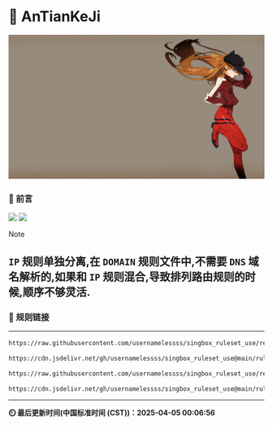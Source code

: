 
# 🧸 AnTianKeJi
![](https://raw.githubusercontent.com/usernamelessss/picture-bed/main/images/202504042256831.jpg)
### 📣 前言
![](https://shields.io/badge/-移除重复规则-ff69b4) ![](https://shields.io/badge/-IP&nbsp;规则单独存放不与&nbsp;DOMAIN&nbsp;等混合-green)
> [!NOTE]
**`IP` 规则单独分离,在 `DOMAIN` 规则文件中,不需要 `DNS` 域名解析的,如果和 `IP` 规则混合,导致排列路由规则的时候,顺序不够灵活.**
---

###  🔗 规则链接
---

```url
https://raw.githubusercontent.com/usernamelessss/singbox_ruleset_use/refs/heads/main/rule/AnTianKeJi/AnTianKeJi_No_IP.json
```

```url
https://cdn.jsdelivr.net/gh/usernamelessss/singbox_ruleset_use@main/rule/AnTianKeJi/AnTianKeJi_No_IP.json
```

```url
https://raw.githubusercontent.com/usernamelessss/singbox_ruleset_use/refs/heads/main/rule/AnTianKeJi/AnTianKeJi_No_IP.srs
```

```url
https://cdn.jsdelivr.net/gh/usernamelessss/singbox_ruleset_use@main/rule/AnTianKeJi/AnTianKeJi_No_IP.srs
```

---
**⏲️ 最后更新时间(中国标准时间 (CST))：2025-04-05 00:06:56**